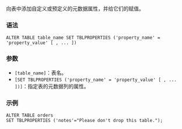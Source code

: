 向表中添加自定义或预定义的元数据属性，并给它们的赋值。
### 语法
```
ALTER TABLE table_name SET TBLPROPERTIES ('property_name' = 'property_value' [ , ... ])
```
### 参数
- `[table_name]`：表名。
- `[SET TBLPROPERTIES ('property_name' = 'property_value' [ , ... ])]`：指定表的元数据列的属性。

### 示例
```
ALTER TABLE orders 
SET TBLPROPERTIES ('notes'="Please don't drop this table.");
```